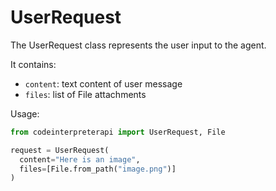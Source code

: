 # UserRequest
The UserRequest class represents the user input to the agent.

It contains:

- `content`: text content of user message
- `files`: list of File attachments

Usage:

```python
from codeinterpreterapi import UserRequest, File

request = UserRequest(
  content="Here is an image",
  files=[File.from_path("image.png")]
)
```
